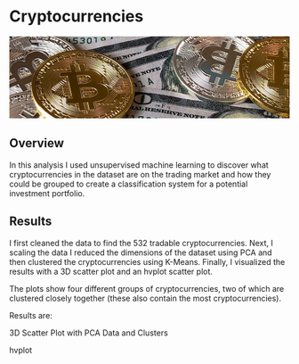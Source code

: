 
# Cryptocurrencies
<img src="https://github.com/tn64/Cryptocurrencies/blob/main/Resources/pexels-david-mcbee-730547.jpg"></br>
<!-- Photo by David McBee from Pexels -->

## Overview
In this analysis I used unsupervised machine learning to discover what 
cryptocurrencies in the dataset are on the trading market and 
how they could be grouped to create a classification system for a
potential investment portfolio.

## Results
I first cleaned the data to find the 532 tradable cryptocurrencies. 
Next, I scaling the data I reduced the dimensions of the dataset using PCA and then clustered the cryptocurrencies using K-Means.
Finally, I visualized the results with a 3D scatter plot and an hvplot 
scatter plot.

The plots show four different groups of cryptocurrencies, two of which
are clustered closely together (these also contain the most cryptocurrencies).

Results are:

3D Scatter Plot with PCA Data and Clusters
<img scr="https://github.com/tn64/Cryptocurrencies/blob/main/Resources/3D_Scatter.png"></br>

hvplot
<img scr="https://github.com/tn64/Cryptocurrencies/blob/main/Resources/hvplot_scatter.png"></br>


